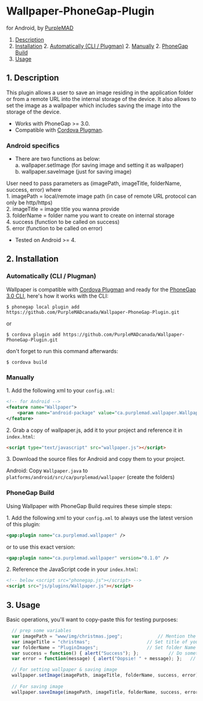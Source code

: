Wallpaper-PhoneGap-Plugin
=========================

for Android, by [PurpleMAD](http://www.purplemad.ca/)

1. [Description](https://github.com/PurpleMADcanada/Wallpaper-PhoneGap-Plugin.git#1-description)
2. [Installation](https://github.com/PurpleMADcanada/Wallpaper-PhoneGap-Plugin.git#2-installation)
	2. [Automatically (CLI / Plugman)](https://github.com/PurpleMADcanada/Wallpaper-PhoneGap-Plugin.git#automatically-cli--plugman)
	2. [Manually](https://github.com/PurpleMADcanada/Wallpaper-PhoneGap-Plugin.git#manually)
	2. [PhoneGap Build](https://github.com/PurpleMADcanada/Wallpaper-PhoneGap-Plugin.git#phonegap-build)
3. [Usage](https://github.com/PurpleMADcanada/Wallpaper-PhoneGap-Plugin.git#3-usage)

## 1. Description

This plugin allows a user to save an image residing in the application folder or from a remote URL into the internal storage of the device. It also allows to set the image as a wallpaper which includes saving the image into the storage of the device.

* Works with PhoneGap >= 3.0.
* Compatible with [Cordova Plugman](https://github.com/apache/cordova-plugman).

### Android specifics
* There are two functions as below:<br/>
a. wallpaper.setImage (for saving image and setting it as wallpaper)<br/>
b. wallpaper.saveImage (just for saving image) 

User need to pass parameters as (imagePath, imageTitle, folderName, success, error) where<br/> 
	1. imagePath = local/remote image path (in case of remote URL protocol can only be http/https)<br/>
	2. imageTitle = image title you wanna provide<br/>
	3. folderName = folder name you want to create on internal storage<br/>
	4. success (function to be called on success)<br/>
	5. error (function to be called on error)

* Tested on Android >= 4.

## 2. Installation

### Automatically (CLI / Plugman)
Wallpaper is compatible with [Cordova Plugman](https://github.com/apache/cordova-plugman) and ready for the [PhoneGap 3.0 CLI](http://docs.phonegap.com/en/3.0.0/guide_cli_index.md.html#The%20Command-line%20Interface_add_features), here's how it works with the CLI:

```
$ phonegap local plugin add https://github.com/PurpleMADcanada/Wallpaper-PhoneGap-Plugin.git
```
or
```
$ cordova plugin add https://github.com/PurpleMADcanada/Wallpaper-PhoneGap-Plugin.git
```
don't forget to run this command afterwards:
```
$ cordova build
```

### Manually

1\. Add the following xml to your `config.xml`:
```xml
<!-- for Android -->
<feature name="Wallpaper">
	<param name="android-package" value="ca.purplemad.wallpaper.Wallpaper"/>
</feature>
```

2\. Grab a copy of wallpaper.js, add it to your project and reference it in `index.html`:
```html
<script type="text/javascript" src="wallpaper.js"></script>
```

3\. Download the source files for Android and copy them to your project.

Android: Copy `Wallpaper.java` to `platforms/android/src/ca/purplemad/wallpaper` (create the folders)

### PhoneGap Build

Using Wallpaper with PhoneGap Build requires these simple steps:

1\. Add the following xml to your `config.xml` to always use the latest version of this plugin:
```xml
<gap:plugin name="ca.purplemad.wallpaper" />
```
or to use this exact version:
```xml
<gap:plugin name="ca.purplemad.wallpaper" version="0.1.0" />
```

2\. Reference the JavaScript code in your `index.html`:
```html
<!-- below <script src="phonegap.js"></script> -->
<script src="js/plugins/Wallpaper.js"></script>
```


## 3. Usage

Basic operations, you'll want to copy-paste this for testing purposes:

```javascript
  // prep some variables
  var imagePath = "www/img/christmas.jpeg";				// Mention the complete path to your image. If it contains under multiple folder then mention the path from level "www" to the level your image contains with its name including its extension.
  var imageTitle = "christmas";						// Set title of your choice.
  var folderName = "PluginImages";					// Set folder Name of your choice. 
  var success = function() { alert("Success"); };			// Do something on success return.
  var error = function(message) { alert("Oopsie! " + message); };	// Do something on error return.

  // For setting wallpaper & saving image
  wallpaper.setImage(imagePath, imageTitle, folderName, success, error);
  
  // For saving image
  wallpaper.saveImage(imagePath, imageTitle, folderName, success, error);	
```
